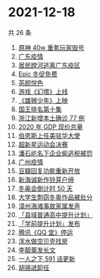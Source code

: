 # 2021-12-18

共 26 条

<!-- BEGIN -->
<!-- 最后更新时间 Sat Dec 18 2021 10:34:36 GMT+0800 (China Standard Time) -->

1. [原神 40w 重氪玩家毁号](https://www.zhihu.com/search?q=原神)
1. [广东疫情](https://www.zhihu.com/search?q=广东疫情)
1. [居民蹚河逃离广东疫区](https://www.zhihu.com/search?q=广东疫情)
1. [Epic 冬促免费](https://www.zhihu.com/search?q=epic)
1. [茶颜悦色](https://www.zhihu.com/search?q=茶颜悦色)
1. [游戏《幻塔》上线](https://www.zhihu.com/search?q=幻塔)
1. [《雄狮少年》上映](https://www.zhihu.com/search?q=雄狮少年)
1. [国王排名第十集](https://www.zhihu.com/search?q=国王排名)
1. [浙江新增本土确诊 77 例](https://www.zhihu.com/search?q=浙江疫情)
1. [2020 年 GDP 现价总量](https://www.zhihu.com/search?q=2020GDP)
1. [伯恩斯上任美驻华大使](https://www.zhihu.com/search?q=美国驻华大使)
1. [超新星运动会决赛](https://www.zhihu.com/search?q=超新星运动会)
1. [潘石屹名下企业偷逃税被罚](https://www.zhihu.com/search?q=潘石屹)
1. [广州疫情](https://www.zhihu.com/search?q=广州疫情)
1. [豆瓣回复功能重新开放](https://www.zhihu.com/search?q=豆瓣回复)
1. [新海诚新作铃芽户缔](https://www.zhihu.com/search?q=铃芽户缔)
1. [冬奥会倒计时 50 天](https://www.zhihu.com/search?q=冬奥会)
1. [大学生剽窃冬奥作品被处分](https://www.zhihu.com/search?q=吉林动画学院)
1. [漳州海滩事故家属发声](https://www.zhihu.com/search?q=福建漳州海滩)
1. [「县域普通高中提升计划」](https://www.zhihu.com/search?q=县域普通高中)
1. [「学前提升计划」发布](https://www.zhihu.com/search?q=学前提升计划)
1. [腾讯《QQ 堂》停运](https://www.zhihu.com/search?q=QQ堂)
1. [浑水做空贝壳找房](https://www.zhihu.com/search?q=浑水做空贝壳)
1. [李靓蕾发长文](https://www.zhihu.com/search?q=王力宏)
1. [一人之下 591 话更新](https://www.zhihu.com/search?q=一人之下)
1. [胡锡进卸任](https://www.zhihu.com/search?q=胡锡进)

<!-- END -->
